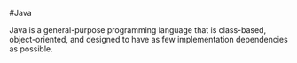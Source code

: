 #Java
Java is a general-purpose programming language that is class-based, object-oriented, and designed to have as few implementation dependencies as possible.